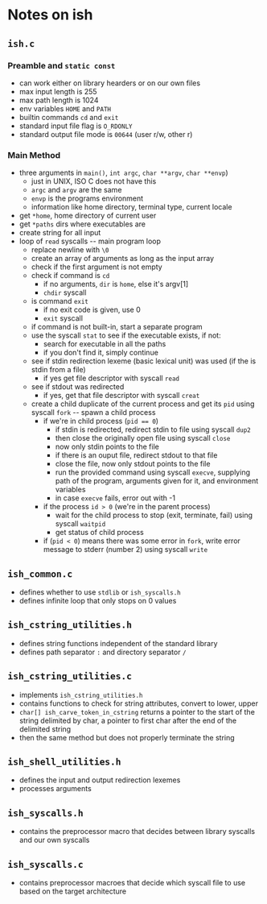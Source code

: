 # Notes on ish

## `ish.c`

### Preamble and `static const`

- can work either on library hearders or on our own files
- max input length is 255
- max path length is 1024
- env variables `HOME` and `PATH`
- builtin commands `cd` and `exit`
- standard input file flag is `O_RDONLY`
- standard output file mode is `00644` (user r/w, other r)

### Main Method

- three arguments in `main()`, `int argc`, `char **argv`, `char **envp`)
    - just in UNIX, ISO C does not have this
    - `argc` and `argv` are the same
    - `envp` is the programs environment
    - information like home directory, terminal type, current locale
- get `*home`, home directory of current user
- get `*paths` dirs where executables are
- create string for all input
- loop of `read` syscalls -- main program loop
    - replace newline with `\0`
    - create an array of arguments as long as the input array
    - check if the first argument is not empty
    - check if command is `cd`
        - if no arguments, `dir` is `home`, else it's argv[1]
        - `chdir` syscall
    - is command `exit`
        - if no exit code is given, use 0
        - `exit` syscall
    - if command is not built-in, start a separate program
    - use the syscall `stat` to see if the executable exists, if not:
        - search for executable in all the paths
        - if you don't find it, simply continue
    - see if stdin redirection lexeme (basic lexical unit) was used (if the is 
    stdin from a file)
        - if yes get file descriptor with syscall `read`
    - see if stdout was redirected
        - if yes, get that file descriptor with syscall `creat`
    - create a child duplicate of the current process and get its `pid` using
    syscall `fork` -- spawn a child process
        - if we're in child process (`pid == 0`)
            - if stdin is redirected, redirect stdin to file using syscall 
            `dup2`
            - then close the originally open file using syscall `close`
            - now only stdin points to the file
            - if there is an ouput file, redirect stdout to that file
            - close the file, now only stdout points to the file
            - run the provided command using syscall `execve`, supplying path
            of the program, arguments given for it, and environment variables
            - in case `execve` fails, error out with -1
        - if the process `id > 0` (we're in the parent process)
            - wait for the child process to stop (exit, terminate, fail) using
            syscall `waitpid`
            - get status of child process
        - if (`pid < 0`) means there was some error in `fork`, write error
        message to stderr (number 2) using syscall `write`
        
## `ish_common.c`

- defines whether to use `stdlib` or `ish_syscalls.h`
- defines infinite loop that only stops on 0 values

## `ish_cstring_utilities.h`

- defines string functions independent of the standard library
- defines path separator `:` and directory separator `/`

## `ish_cstring_utilities.c`

- implements `ish_cstring_utilities.h`
- contains functions to check for string attributes, convert to lower, upper
- `char[] ish_carve_token_in_cstring` returns a pointer to the start of the
string delimited by char, a pointer to first char after the end of the
delimited string
- then the same method but does not properly terminate the string

## `ish_shell_utilities.h`

- defines the input and output redirection lexemes
- processes arguments

## `ish_syscalls.h`

- contains the preprocessor macro that decides between library syscalls and our
own syscalls

## `ish_syscalls.c`
            
- contains preprocessor macroes that decide which syscall file to use based on
the target architecture
